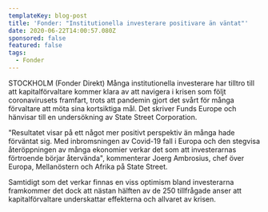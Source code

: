 ```yaml
---
templateKey: blog-post
title: 'Fonder: "Institutionella investerare positivare än väntat"'
date: 2020-06-22T14:00:57.080Z
sponsored: false
featured: false
tags:
  - Fonder
---
```

STOCKHOLM (Fonder Direkt) Många institutionella investerare har tilltro till att kapitalförvaltare kommer klara av att navigera i krisen som följt coronavirusets framfart, trots att pandemin gjort det svårt för många förvaltare att möta sina kortsiktiga mål. Det skriver Funds Europe och hänvisar till en undersökning av State Street Corporation.

"Resultatet visar på ett något mer positivt perspektiv än många hade förväntat sig. Med inbromsningen av Covid-19 fall i Europa och den stegvisa återöppningen av många ekonomier verkar det som att investerarnas förtroende börjar återvända", kommenterar Joerg Ambrosius, chef över Europa, Mellanöstern och Afrika på State Street.

Samtidigt som det verkar finnas en viss optimism bland investerarna framkommer det dock att nästan hälften av de 250 tillfrågade anser att kapitalförvaltare underskattar effekterna och allvaret av krisen.